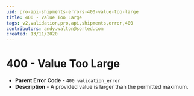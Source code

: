 ```yaml
---
uid: pro-api-shipments-errors-400-value-too-large
title: 400 - Value Too Large
tags: v2,validation,pro,api,shipments,error,400
contributors: andy.walton@sorted.com
created: 13/11/2020
---
```

# 400 - Value Too Large

* **Parent Error Code** - `400 validation_error`
* **Description** - A provided value is larger than the permitted maximum.
